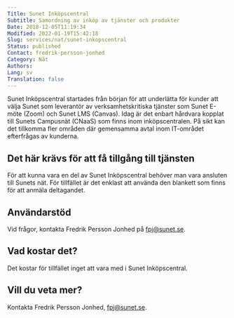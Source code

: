 ```yaml
---
Title: Sunet Inköpscentral
Subtitle: Samordning av inköp av tjänster och produkter
Date: 2018-12-05T11:19:34
Modified: 2022-01-19T15:42:18
Slug: services/nat/sunet-inkopscentral
Status: published
Contact: fredrik-persson-jonhed
Category: Nät
Authors: 
Lang: sv
Translation: false
---
```


Sunet Inköpscentral startades från början för att underlätta för kunder att välja Sunet som leverantör av verksamhetskritiska tjänster som Sunet E-möte (Zoom) och Sunet LMS (Canvas). Idag är det enbart hårdvara kopplat till Sunets Campusnät (CNaaS) som finns inom inköpscentralen. På sikt kan det tillkomma fler områden där gemensamma avtal inom IT-området efterfrågas av kunderna.


Det här krävs för att få tillgång till tjänsten
-----------------------------------------------


För att kunna vara en del av Sunet Inköpscentral behöver man vara ansluten till Sunets nät. För tillfället är det enklast att använda den blankett som finns för att anmäla deltagandet.


Användarstöd
------------


Vid frågor, kontakta Fredrik Persson Jonhed på [fpj@sunet.se](mailto:fpj@sunet.se).


Vad kostar det?
---------------


Det kostar för tillfället inget att vara med i Sunet Inköpscentral.


Vill du veta mer?
-----------------


Kontakta Fredrik Persson Jonhed, [fpj@sunet.se](mailto:fpj@sunet.se).


